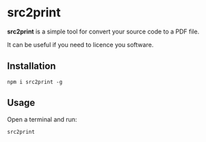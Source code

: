 # src2print

**src2print** is a simple tool for convert your source code to a PDF file.

It can be useful if you need to licence you software.

## Installation

    npm i src2print -g

## Usage

Open a terminal and run:

    src2print